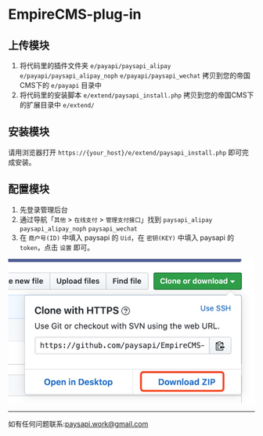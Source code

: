 # EmpireCMS-plug-in
 
## 上传模块

1. 将代码里的插件文件夹 `e/payapi/paysapi_alipay`  `e/payapi/paysapi_alipay_noph`  `e/payapi/paysapi_wechat` 拷贝到您的帝国CMS下的 `e/payapi` 目录中  
1. 将代码里的安装脚本 `e/extend/paysapi_install.php` 拷贝到您的帝国CMS下的扩展目录中 `e/extend/`  

## 安装模块

请用浏览器打开 `https://{your_host}/e/extend/paysapi_install.php` 即可完成安装。  

## 配置模块

1. 先登录管理后台  
1. 通过导航「`其他` > `在线支付` > `管理支付接口`」找到 `paysapi_alipay` `paysapi_alipay_noph` `paysapi_wechat`  
1. 在 `商户号(ID)` 中填入 paysapi 的 `Uid`，在 `密钥(KEY)` 中填入 paysapi 的 `token`，点击 `设置` 即可。


![Image text](/download.jpg)


------


如有任何问题联系:paysapi.work@gmail.com